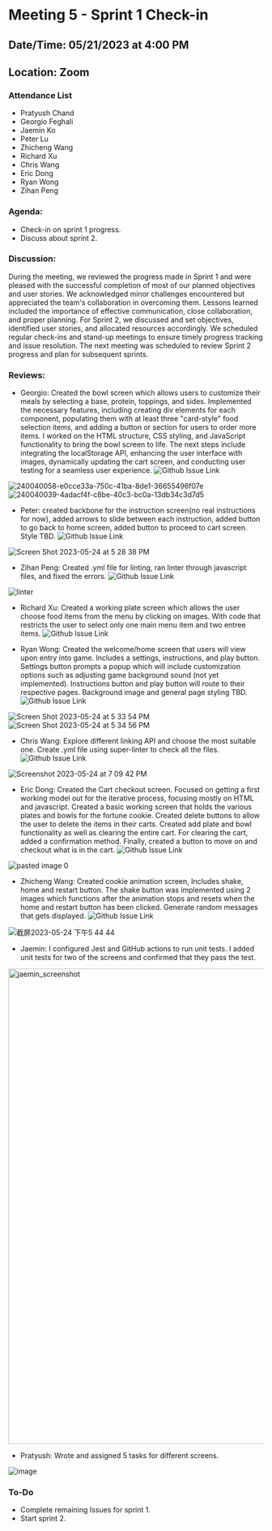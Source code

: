 # Meeting 5 - Sprint 1 Check-in
## Date/Time: 05/21/2023 at 4:00 PM
## Location: Zoom

### Attendance List
- Pratyush Chand
- Georgio Feghali
- Jaemin Ko
- Peter Lu
- Zhicheng Wang
- Richard Xu
- Chris Wang
- Eric Dong
- Ryan Wong
- Zihan Peng

### Agenda:
- Check-in on sprint 1 progress.
- Discuss about sprint 2.

### Discussion:
During the meeting, we reviewed the progress made in Sprint 1 and were pleased with the successful completion of most of our planned objectives and user stories. We acknowledged minor challenges encountered but appreciated the team's collaboration in overcoming them. Lessons learned included the importance of effective communication, close collaboration, and proper planning. For Sprint 2, we discussed and set objectives, identified user stories, and allocated resources accordingly. We scheduled regular check-ins and stand-up meetings to ensure timely progress tracking and issue resolution. The next meeting was scheduled to review Sprint 2 progress and plan for subsequent sprints.

### Reviews:

- Georgio: Created the bowl screen which allows users to customize their meals by selecting a base, protein, toppings, and sides. Implemented the necessary features, including creating div elements for each component, populating them with at least three "card-style" food selection items, and adding a button or section for users to order more items. I worked on the HTML structure, CSS styling, and JavaScript functionality to bring the bowl screen to life. The next steps include integrating the localStorage API, enhancing the user interface with images, dynamically updating the cart screen, and conducting user testing for a seamless user experience.
![Github Issue Link](https://github.com/cse110-sp23-group30/cse110-sp23-group30/issues/25)

![240040058-e0cce33a-750c-41ba-8de1-36655496f07e](https://github.com/cse110-sp23-group30/cse110-sp23-group30/assets/75293296/afa8f383-61d4-4c30-a798-bcf6ceacf74c)
![240040039-4adacf4f-c8be-40c3-bc0a-13db34c3d7d5](https://github.com/cse110-sp23-group30/cse110-sp23-group30/assets/75293296/5df7381f-fe38-4434-9f05-5dc527c08a49)


- Peter: created backbone for the instruction screen(no real instructions for now),  added arrows to slide between each instruction, added button to go back to home screen, added button to proceed to cart screen. Style TBD.
![Github Issue Link](https://github.com/cse110-sp23-group30/cse110-sp23-group30/issues/25)

![Screen Shot 2023-05-24 at 5 28 38 PM](https://github.com/cse110-sp23-group30/cse110-sp23-group30/assets/75293296/b956b43b-78b4-4e9b-b407-6fe626467196)


- Zihan Peng: Created .yml file for linting, ran linter through javascript files, and fixed the errors.
![Github Issue Link](https://github.com/cse110-sp23-group30/cse110-sp23-group30/issues/31)

![linter](https://github.com/cse110-sp23-group30/cse110-sp23-group30/assets/75293296/5646e429-a5ff-41a1-959d-a66a4d732ae8)


- Richard Xu: Created a working plate screen which allows the user choose food items from the menu by clicking on images. With code that restricts the user to select only one main menu item and two entree items.
![Github Issue Link](https://github.com/cse110-sp23-group30/cse110-sp23-group30/issues/48)

- Ryan Wong: Created the welcome/home screen that users will view upon entry into game. Includes a settings, instructions, and play button. Settings button prompts a popup which will include customization options such as adjusting game background sound (not yet implemented). Instructions button and play button will route to their respective pages. Background image and general page styling TBD.
![Github Issue Link](https://github.com/cse110-sp23-group30/cse110-sp23-group30/issues/24)

![Screen Shot 2023-05-24 at 5 33 54 PM](https://github.com/cse110-sp23-group30/cse110-sp23-group30/assets/75293296/148fd3b3-ba83-42ac-9d7d-7e8e82101dba)
![Screen Shot 2023-05-24 at 5 34 56 PM](https://github.com/cse110-sp23-group30/cse110-sp23-group30/assets/75293296/b0874c9d-fa88-4d07-a76d-9899757cf3e3)


- Chris Wang: Explore different linking API and choose the most suitable one. Create .yml file using super-linter to check all the files.
![Github Issue Link](https://github.com/cse110-sp23-group30/cse110-sp23-group30/issues/32)

![Screenshot 2023-05-24 at 7 09 42 PM](https://github.com/cse110-sp23-group30/cse110-sp23-group30/assets/75293296/ac68fe17-3c59-4a4f-89cc-df0331dd8681)

- Eric Dong: Created the Cart checkout screen. Focused on getting a first working model out for the iterative process, focusing mostly on HTML and javascript. Created a basic working screen that holds the various plates and bowls for the fortune cookie. Created delete buttons to allow the user to delete the items in their carts. Created add plate and bowl functionality as well as clearing the entire cart. For clearing the cart, added a confirmation method. Finally, created a button to move on and checkout what is in the cart.
![Github Issue Link](https://github.com/cse110-sp23-group30/cse110-sp23-group30/issues/28)

![pasted image 0](https://github.com/cse110-sp23-group30/cse110-sp23-group30/assets/75293296/2a71cd7e-ec9c-4db6-884b-9fd14832c737)


- Zhicheng Wang: Created cookie animation screen, Includes shake, home and restart button. The shake button was implemented using 2 images which functions after the animation stops and resets when the home and restart button has been clicked. Generate random messages that gets displayed.
![Github Issue Link](https://github.com/cse110-sp23-group30/cse110-sp23-group30/issues/29)

![截屏2023-05-24 下午5 44 44](https://github.com/cse110-sp23-group30/cse110-sp23-group30/assets/75293296/a561f84d-dd61-4ef9-bdfe-feb46def345d)


- Jaemin: I configured Jest and GitHub actions to run unit tests. I added unit tests for two of the screens and confirmed that they pass the test. 

<img width="938" alt="jaemin_screenshot" src="https://github.com/cse110-sp23-group30/cse110-sp23-group30/assets/10336857/791c5e57-d06b-4b68-aa0e-bbc92f741ec7">



- Pratyush: Wrote and assigned 5 tasks for different screens.

![image](https://github.com/cse110-sp23-group30/cse110-sp23-group30/assets/54123007/ebc5836f-725e-4c3e-a441-4a98ccc7a3b4)


 ### To-Do
 - Complete remaining Issues for sprint 1.
 - Start sprint 2.
